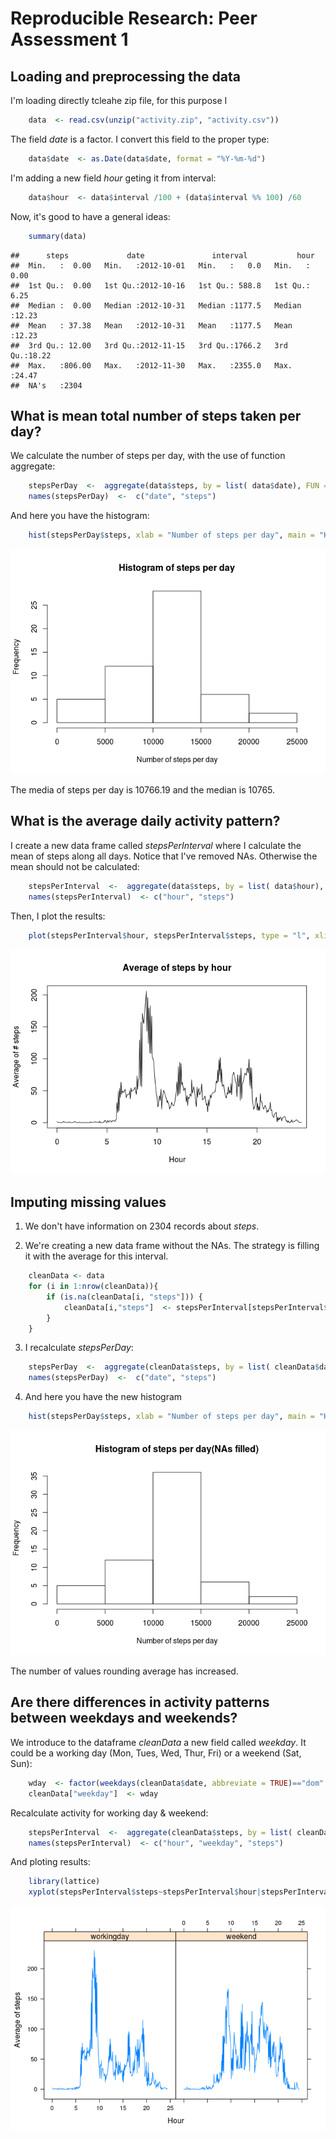 # Reproducible Research: Peer Assessment 1


## Loading and preprocessing the data

I'm loading directly tcleahe zip file, for this purpose I 


```r
	data  <- read.csv(unzip("activity.zip", "activity.csv"))
```

The field *date* is a factor. I convert this field to the proper type:


```r
	data$date  <- as.Date(data$date, format = "%Y-%m-%d")
```

I'm adding a new field *hour* geting it from interval:

```r
	data$hour  <- data$interval /100 + (data$interval %% 100) /60
```

Now, it's good to have a general ideas:


```r
	summary(data)
```

```
##      steps             date               interval           hour      
##  Min.   :  0.00   Min.   :2012-10-01   Min.   :   0.0   Min.   : 0.00  
##  1st Qu.:  0.00   1st Qu.:2012-10-16   1st Qu.: 588.8   1st Qu.: 6.25  
##  Median :  0.00   Median :2012-10-31   Median :1177.5   Median :12.23  
##  Mean   : 37.38   Mean   :2012-10-31   Mean   :1177.5   Mean   :12.23  
##  3rd Qu.: 12.00   3rd Qu.:2012-11-15   3rd Qu.:1766.2   3rd Qu.:18.22  
##  Max.   :806.00   Max.   :2012-11-30   Max.   :2355.0   Max.   :24.47  
##  NA's   :2304
```


## What is mean total number of steps taken per day?

We calculate the number of steps per day, with the use of function aggregate:


```r
	stepsPerDay  <-  aggregate(data$steps, by = list( data$date), FUN = sum)
	names(stepsPerDay)  <-  c("date", "steps")
```

And here you have the histogram:


```r
	hist(stepsPerDay$steps, xlab = "Number of steps per day", main = "Histogram of steps per day")
```

![](PA1_files/figure-html/unnamed-chunk-6-1.png) 

The media of steps per day is 10766.19 and the median is 10765.



## What is the average daily activity pattern?

I create a new data frame called *stepsPerInterval* where I calculate the mean of steps along all days. Notice that I've removed NAs. Otherwise the mean should not be calculated:


```r
	stepsPerInterval  <-  aggregate(data$steps, by = list( data$hour), FUN = mean, na.rm = TRUE)
	names(stepsPerInterval)  <- c("hour", "steps")
```

Then, I plot the results:

```r
	plot(stepsPerInterval$hour, stepsPerInterval$steps, type = "l", xlim = c(0, 24), main = "Average of steps by hour", xlab = "Hour", ylab = "Average of # steps")
```

![](PA1_files/figure-html/unnamed-chunk-8-1.png) 

## Imputing missing values

1. We don't have information on 2304 records about *steps*.

2. We're creating a new data frame without the NAs. The strategy is filling it with the average for this interval.


```r
	cleanData <- data
	for (i in 1:nrow(cleanData)){
		if (is.na(cleanData[i, "steps"])) {
			cleanData[i,"steps"]  <- stepsPerInterval[stepsPerInterval$hour == cleanData[i, "hour"], "steps"]
		}
	}
```

3. I recalculate *stepsPerDay*:

```r
	stepsPerDay  <-  aggregate(cleanData$steps, by = list( cleanData$date), FUN = sum)
	names(stepsPerDay)  <-  c("date", "steps")
```
4. And here you have the new histogram


```r
	hist(stepsPerDay$steps, xlab = "Number of steps per day", main = "Histogram of steps per day(NAs filled)")
```

![](PA1_files/figure-html/unnamed-chunk-11-1.png) 

The number of values rounding average has increased.

## Are there differences in activity patterns between weekdays and weekends?

We introduce to the dataframe *cleanData* a new field called *weekday*. It could be a working day (Mon, Tues, Wed, Thur, Fri) or a weekend (Sat, Sun):


```r
	wday  <- factor(weekdays(cleanData$date, abbreviate = TRUE)=="dom" | weekdays(cleanData$date, abbreviate = TRUE)=="sáb", levels = c(FALSE, TRUE), labels = c("workingday", "weekend"))
	cleanData["weekday"]  <- wday
```

Recalculate activity for working day & weekend:

```r
	stepsPerInterval  <-  aggregate(cleanData$steps, by = list( cleanData$hour, cleanData$weekday), FUN = mean, na.rm = TRUE)
	names(stepsPerInterval)  <- c("hour", "weekday", "steps")
```

And ploting results:

```r
	library(lattice)
	xyplot(stepsPerInterval$steps~stepsPerInterval$hour|stepsPerInterval$weekday, xlab="Hour", ylab="Average of steps", type = "l")
```

![](PA1_files/figure-html/unnamed-chunk-14-1.png) 

